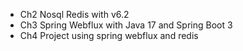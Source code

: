 * Ch2 Nosql Redis with v6.2
* Ch3 Spring Webflux with Java 17 and Spring Boot 3
* Ch4 Project using spring webflux and redis
